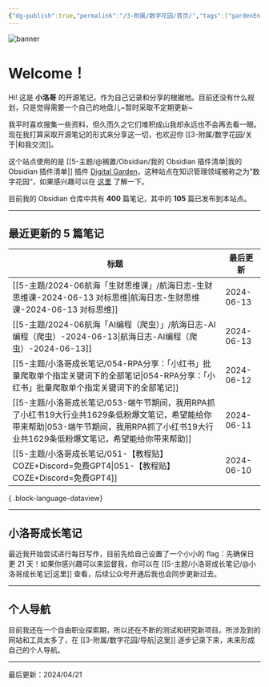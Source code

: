 ```yaml
---
{"dg-publish":true,"permalink":"/3-附属/数字花园/首页/","tags":["gardenEntry"],"noteIcon":"1","created":"2024-03-26","updated":"2024-06-06"}
---
```



![banner](http://img.xlg.life/images/202404100413287.webp)

# Welcome！

Hi! 这是 **小洛哥** 的开源笔记，作为自己记录和分享的根据地。目前还没有什么规划，只是觉得需要一个自己的地盘儿~暂时采取不定期更新~

我平时喜欢搜集一些资料，但久而久之它们堆积成山我却永远也不会再去看一眼。现在我打算采取开源笔记的形式来分享这一切，也欢迎你 [[3-附属/数字花园/关于\|和我交流]]。

这个站点使用的是 [[5-主题/@搁置/Obsidian/我的 Obsidian 插件清单\|我的 Obsidian 插件清单]] 插件 [Digital Garden](https://github.com/oleeskild/obsidian-digital-garden)，这种站点在知识管理领域被称之为”数字花园“，如果感兴趣可以在 [这里](https://blog.effie.co/%E5%A6%82%E4%BD%95%E5%BB%BA%E7%AB%8B%E6%95%B0%E5%AD%97%E8%8A%B1%E5%9B%AD%EF%BC%9F/) 了解一下。

<p><span>目前我的 Obsidian 仓库中共有 <strong>400</strong> 篇笔记，其中的 <strong>105</strong> 篇已发布到本站点。</span></p>

---

## 最近更新的 5 篇笔记

| 标题                                                                                                                   | 最后更新       |
| -------------------------------------------------------------------------------------------------------------------- | ---------- |
| [[5-主题/2024-06航海「生财思维课」/航海日志-生财思维课-2024-06-13 对标思维\|航海日志-生财思维课-2024-06-13 对标思维]]                                  | 2024-06-13 |
| [[5-主题/2024-06航海「AI编程（爬虫）」/航海日志-AI编程（爬虫）-2024-06-13\|航海日志-AI编程（爬虫）-2024-06-13]]                                   | 2024-06-13 |
| [[5-主题/小洛哥成长笔记/054-RPA分享：「小红书」批量爬取单个指定关键词下的全部笔记\|054-RPA分享：「小红书」批量爬取单个指定关键词下的全部笔记]]                               | 2024-06-12 |
| [[5-主题/小洛哥成长笔记/053-端午节期间，我用RPA抓了小红书19大行业共1629条低粉爆文笔记，希望能给你带来帮助\|053-端午节期间，我用RPA抓了小红书19大行业共1629条低粉爆文笔记，希望能给你带来帮助]] | 2024-06-11 |
| [[5-主题/小洛哥成长笔记/051-【教程贴】COZE+Discord=免费GPT4\|051-【教程贴】COZE+Discord=免费GPT4]]                                       | 2024-06-10 |

{ .block-language-dataview}

---

## 小洛哥成长笔记

最近我开始尝试进行每日写作，目前先给自己设置了一个小小的 flag：先确保日更 21 天！如果你感兴趣可以来监督我，你可以在 [[5-主题/小洛哥成长笔记/@小洛哥成长笔记\|这里]] 查看，后续公众号开通后我也会同步更新过去。

---

## 个人导航

目前我还在一个自由职业探索期，所以还在不断的测试和研究新项目。所涉及到的网站和工具太多了，在 [[3-附属/数字花园/导航\|这里]] 逐步记录下来，未来形成自己的个人导航。

---

最后更新：2024/04/21